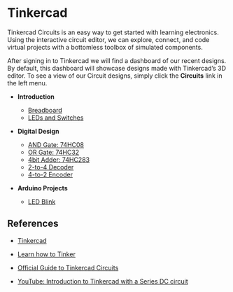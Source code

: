 # Tinkercad

Tinkercad Circuits is an easy way to get started with learning electronics. 
Using the interactive circuit editor, we can explore, connect, and code virtual projects with a bottomless toolbox of simulated components.

After signing in to Tinkercad we will find a dashboard of our recent designs. 
By default, this dashboard will showcase designs made with Tinkercad’s 3D editor. 
To see a view of our Circuit designs, simply click the **Circuits** link in the left menu.

* **Introduction**
    * [Breadboard](https://github.com/teiniker/teiniker-lectures-arduino/tree/main/simulation/introduction/breadboard)
    * [LEDs and Switches](https://github.com/teiniker/teiniker-lectures-arduino/tree/main/simulation/introduction/led-and-switch)

* **Digital Design**
    * [AND Gate: 74HC08](https://github.com/teiniker/teiniker-lectures-arduino/tree/main/simulation/digital/gate-and)
    * [OR Gate: 74HC32](https://github.com/teiniker/teiniker-lectures-arduino/tree/main/simulation/digital/gate-or)
    * [4bit Adder: 74HC283](https://github.com/teiniker/teiniker-lectures-arduino/tree/main/simulation/digital/adder-4bit)
    * [2-to-4 Decoder](https://github.com/teiniker/teiniker-lectures-arduino/tree/main/simulation/digital/decoder)
    * [4-to-2 Encoder](https://github.com/teiniker/teiniker-lectures-arduino/tree/main/simulation/digital/encoder)

* **Arduino Projects**
    * [LED Blink](https://github.com/teiniker/teiniker-lectures-arduino/tree/main/simulation/arduino/arduino-blink)


## References
* [Tinkercad](https://www.tinkercad.com/)
* [Learn how to Tinker](https://www.tinkercad.com/learn/circuits/learning)
* [Official Guide to Tinkercad Circuits](https://blog.tinkercad.com/official-guide-to-tinkercad-circuits)
 
* [YouTube: Introduction to Tinkercad with a Series DC circuit](https://youtu.be/enoAt9dX4Dk)

